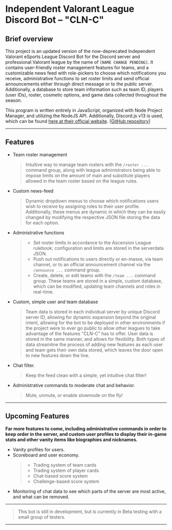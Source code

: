 # Independent Valorant League Discord Bot – "CLN-C"

## Brief overview
This project is an updated version of the now-deprecated Independent Valorant eSports League Discord Bot for the Discord server and professional Valorant league by the name of `[NAME CHANGE PENDING]`.
It contains user-friendly roster management features for teams, and a customizable news feed with role-pickers to choose which notifications you receive, administrative functions to set roster limits and send official announcements either through direct message or to the public server. Additionally, a database to store team information such as team ID, players (user IDs), roster, cosmetic options, and game data collected throughout the season.

This program is written entirely in JavaScript, organized with Node Project Manager, and utilizing the NodeJS API.
Additionally, Discord.js v13 is used, which can be found [here at their official website](https://discord.js.org/#/). \[[GitHub repository](https://github.com/discordjs/discord.js)\]

---

## Features

- Team roster management
  > Intuitive way to manage team rosters with the `/roster ...` command group, along with league administrators being able to impose limits on the amount of main and substitute players allowed in the team roster based on the league rules.
- Custom news-feed
  > Dynamic dropdown menus to choose which notifications users wish to receive by assigning roles to their user profile. Additionally, these menus are dynamic in which they can be easily changed by modifying the respective JSON file storing the data for each option.
- Administrative functions
  > - Set roster limits in accordance to the Ascension League rulebook; configuration and limits are stored in the serverdata JSON.
  > - Push out notifications to users directly or en-masse, via team channel, or to an official announcement channel via the `/announce ...` command group.
  > - Create, delete, or edit teams with the `/team ...` command group. These teams are stored in a simple, custom database, which can be modified, updating team channels and roles in real-time.
- Custom, simple user and team database
  > Team data is stored in each individual server by unique Discord server ID, allowing for dynamic expansion beyond the original intent, allowing for the bot to be deployed in other environments if the project were to ever go public to allow other leagues to take advantage of the features "CLN-C" has to offer.
  > User data is stored in the same manner, and allows for flexibility.
  > Both types of data streamline the process of adding new features as each user and team gets their own data stored, which leaves the door open to new features down the line.
- Chat filter.
  > Keep the feed clean with a simple, yet intuitive chat filter!
- Administrative commands to moderate chat and behavior.
  > Mute, unmute, or enable slowmode on the fly!

---

## Upcoming Features

**Far more features to come, including administrative commands in order to keep order in the server, and custom user profiles to display their in-game stats and other vanity items like biographies and nicknames.**

- Vanity profiles for users.
- Scoreboard and user economy.
  > - Trading system of team cards
  > - Trading system of player cards
  > - Chat-based score system
  > - Challenge-based score system
- Monitoring of chat data to see which parts of the server are most active, and what can be removed.

---

> This bot is still in development, but is currently in Beta testing with a small group of testers.

---
